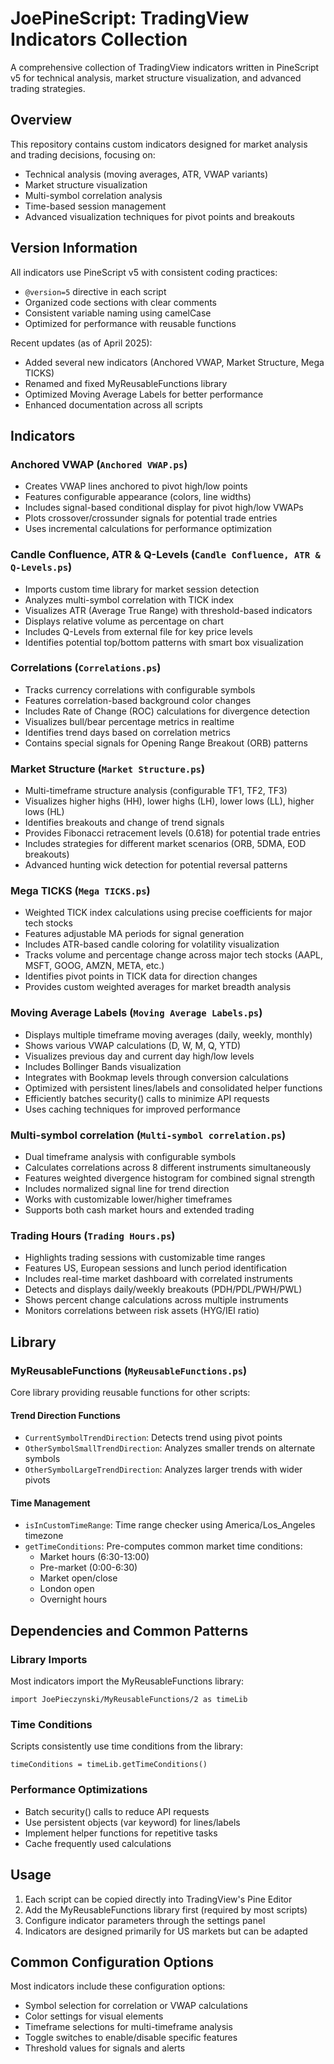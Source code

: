 # JoePineScript: TradingView Indicators Collection

A comprehensive collection of TradingView indicators written in PineScript v5 for technical analysis, market structure visualization, and advanced trading strategies.

## Overview

This repository contains custom indicators designed for market analysis and trading decisions, focusing on:
- Technical analysis (moving averages, ATR, VWAP variants)
- Market structure visualization
- Multi-symbol correlation analysis
- Time-based session management
- Advanced visualization techniques for pivot points and breakouts

## Version Information

All indicators use PineScript v5 with consistent coding practices:
- `@version=5` directive in each script
- Organized code sections with clear comments
- Consistent variable naming using camelCase
- Optimized for performance with reusable functions

Recent updates (as of April 2025):
- Added several new indicators (Anchored VWAP, Market Structure, Mega TICKS)
- Renamed and fixed MyReusableFunctions library
- Optimized Moving Average Labels for better performance
- Enhanced documentation across all scripts

## Indicators

### Anchored VWAP (`Anchored VWAP.ps`)
- Creates VWAP lines anchored to pivot high/low points
- Features configurable appearance (colors, line widths)
- Includes signal-based conditional display for pivot high/low VWAPs
- Plots crossover/crossunder signals for potential trade entries
- Uses incremental calculations for performance optimization

### Candle Confluence, ATR & Q-Levels (`Candle Confluence, ATR & Q-Levels.ps`)
- Imports custom time library for market session detection
- Analyzes multi-symbol correlation with TICK index
- Visualizes ATR (Average True Range) with threshold-based indicators
- Displays relative volume as percentage on chart
- Includes Q-Levels from external file for key price levels
- Identifies potential top/bottom patterns with smart box visualization

### Correlations (`Correlations.ps`)
- Tracks currency correlations with configurable symbols
- Features correlation-based background color changes
- Includes Rate of Change (ROC) calculations for divergence detection
- Visualizes bull/bear percentage metrics in realtime
- Identifies trend days based on correlation metrics
- Contains special signals for Opening Range Breakout (ORB) patterns

### Market Structure (`Market Structure.ps`)
- Multi-timeframe structure analysis (configurable TF1, TF2, TF3)
- Visualizes higher highs (HH), lower highs (LH), lower lows (LL), higher lows (HL)
- Identifies breakouts and change of trend signals
- Provides Fibonacci retracement levels (0.618) for potential trade entries
- Includes strategies for different market scenarios (ORB, 5DMA, EOD breakouts)
- Advanced hunting wick detection for potential reversal patterns

### Mega TICKS (`Mega TICKS.ps`)
- Weighted TICK index calculations using precise coefficients for major tech stocks
- Features adjustable MA periods for signal generation
- Includes ATR-based candle coloring for volatility visualization
- Tracks volume and percentage change across major tech stocks (AAPL, MSFT, GOOG, AMZN, META, etc.)
- Identifies pivot points in TICK data for direction changes
- Provides custom weighted averages for market breadth analysis

### Moving Average Labels (`Moving Average Labels.ps`)
- Displays multiple timeframe moving averages (daily, weekly, monthly)
- Shows various VWAP calculations (D, W, M, Q, YTD)
- Visualizes previous day and current day high/low levels
- Includes Bollinger Bands visualization
- Integrates with Bookmap levels through conversion calculations
- Optimized with persistent lines/labels and consolidated helper functions
- Efficiently batches security() calls to minimize API requests
- Uses caching techniques for improved performance

### Multi-symbol correlation (`Multi-symbol correlation.ps`)
- Dual timeframe analysis with configurable symbols 
- Calculates correlations across 8 different instruments simultaneously
- Features weighted divergence histogram for combined signal strength
- Includes normalized signal line for trend direction
- Works with customizable lower/higher timeframes
- Supports both cash market hours and extended trading

### Trading Hours (`Trading Hours.ps`)
- Highlights trading sessions with customizable time ranges
- Features US, European sessions and lunch period identification
- Includes real-time market dashboard with correlated instruments
- Detects and displays daily/weekly breakouts (PDH/PDL/PWH/PWL)
- Shows percent change calculations across multiple instruments
- Monitors correlations between risk assets (HYG/IEI ratio)

## Library

### MyReusableFunctions (`MyReusableFunctions.ps`)
Core library providing reusable functions for other scripts:

#### Trend Direction Functions
- `CurrentSymbolTrendDirection`: Detects trend using pivot points
- `OtherSymbolSmallTrendDirection`: Analyzes smaller trends on alternate symbols
- `OtherSymbolLargeTrendDirection`: Analyzes larger trends with wider pivots

#### Time Management
- `isInCustomTimeRange`: Time range checker using America/Los_Angeles timezone
- `getTimeConditions`: Pre-computes common market time conditions:
  - Market hours (6:30-13:00)
  - Pre-market (0:00-6:30)
  - Market open/close
  - London open
  - Overnight hours

## Dependencies and Common Patterns

### Library Imports
Most indicators import the MyReusableFunctions library:
```pine
import JoePieczynski/MyReusableFunctions/2 as timeLib
```

### Time Conditions
Scripts consistently use time conditions from the library:
```pine
timeConditions = timeLib.getTimeConditions()
```

### Performance Optimizations
- Batch security() calls to reduce API requests
- Use persistent objects (var keyword) for lines/labels 
- Implement helper functions for repetitive tasks
- Cache frequently used calculations

## Usage

1. Each script can be copied directly into TradingView's Pine Editor
2. Add the MyReusableFunctions library first (required by most scripts)
3. Configure indicator parameters through the settings panel
4. Indicators are designed primarily for US markets but can be adapted

## Common Configuration Options

Most indicators include these configuration options:
- Symbol selection for correlation or VWAP calculations
- Color settings for visual elements
- Timeframe selections for multi-timeframe analysis
- Toggle switches to enable/disable specific features
- Threshold values for signals and alerts
